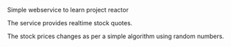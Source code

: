 Simple webservice to learn project reactor

The service provides realtime stock quotes.

The stock prices changes as per a simple algorithm using random numbers.